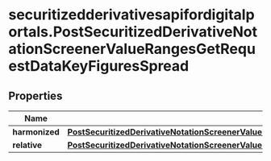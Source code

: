 # securitizedderivativesapifordigitalportals.PostSecuritizedDerivativeNotationScreenerValueRangesGetRequestDataKeyFiguresSpread

## Properties

Name | Type | Description | Notes
------------ | ------------- | ------------- | -------------
**harmonized** | [**PostSecuritizedDerivativeNotationScreenerValueRangesGetRequestDataKeyFiguresSpreadHarmonized**](PostSecuritizedDerivativeNotationScreenerValueRangesGetRequestDataKeyFiguresSpreadHarmonized.md) |  | [optional] 
**relative** | [**PostSecuritizedDerivativeNotationScreenerValueRangesGetRequestDataKeyFiguresSpreadRelative**](PostSecuritizedDerivativeNotationScreenerValueRangesGetRequestDataKeyFiguresSpreadRelative.md) |  | [optional] 


